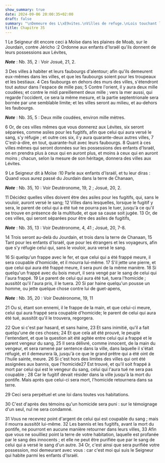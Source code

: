 ```yaml
---
show_summary: true
date: 2024-09-06 20:00:35+02:00
draft: false
summary: "\nDemeure des L\xE9vites.\nVilles de refuge.\nLois touchant les homicides.\n"
title: Chapitre 35
---
```





1 Le Seigneur dit encore ceci à Moïse dans les plaines de Moab, sur le Jourdain, contre Jéricho :2 Ordonne aux enfants d'Israël qu'ils donnent de leurs possessions aux Lévites,

***Note*** :  Nb. 35, 2 : Voir Josué, 21, 2.

3 Des villes à habiter et leurs faubourgs d'alentour; afin qu'ils demeurent eux-mêmes dans les villes, et que les faubourgs soient pour les troupeaux et les bestiaux. 4 Ces faubourgs en dehors des murs des villes, s'étendront tout autour dans l'espace de mille pas; 5 Contre l'orient, il y aura deux mille coudées; et contre le midi pareillement deux mille ; vers la mer aussi, qui regarde l'occident, ce sera la même mesure, et la partie septentrionale sera bornée par une semblable limite; et les villes seront au milieu, et au-dehors les faubourgs.

***Note*** :  Nb. 35, 5 : Deux mille coudées, environ mille mètres.


6 Or, de ces villes mêmes que vous donnerez aux Lévites, six seront séparées, comme asiles pour les fugitifs, afin que celui qui aura versé le sang, s'y réfugie ; et outre ces six, il y aura quarante-deux autres villes, 7 C'est-à-dire, en tout, quarante-huit avec leurs faubourgs. 8 Quant à ces villes mêmes qui seront données sur les possessions des enfants d'Israël, on en prendra plus à ceux qui en auront plus, et moins à ceux qui en auront moins ; chacun, selon la mesure de son héritage, donnera des villes aux Lévites.


9 Le Seigneur dit à Moïse :10 Parle aux enfants d'Israël, et tu leur diras : Quand vous aurez passé du Jourdain dans la terre de Chanaan,

***Note*** :  Nb. 35, 10 : Voir Deutéronome, 19, 2 ; Josué, 20, 2.

11 Décidez quelles villes doivent être des asiles pour les fugitifs, qui, sans le vouloir, auront versé le sang; 12 Villes dans lesquelles, lorsque le fugitif y sera, le parent de celui qui a été tué ne pourra pas le tuer, jusqu'à ce qu'il se trouve en présence de la multitude, et que sa cause soit jugée. 13 Or, de ces villes, qui seront séparées pour être des asiles de fugitifs,

***Note*** :  Nb. 35, 13 : Voir Deutéronome, 4, 41 ; Josué, 20, 7-8.

14 Trois seront au-delà du Jourdain, et trois dans la terre de Chanaan, 15 Tant pour les enfants d'Israël, que pour les étrangers et les voyageurs, afin que s'y réfugie celui qui, sans le vouloir, aura versé le sang.


16 Si quelqu'un frappe avec le fer, et que celui qui a été frappé meure, il sera coupable d'homicide, et il mourra lui-même. 17 S'il jette une pierre, et que celui qui aura été frappé meure, il sera puni de la même manière. 18 Si quelqu'un frappé avec du bois meurt, il sera vengé par le sang de celui qui l'aura frappé. 19 Le parent de celui qui aura été tué, tuera l'homicide ; aussitôt qu'il l'aura pris, il le tuera. 20 Si par haine quelqu'un pousse un homme, ou jette quelque chose contre lui de guet-apens,

***Note*** :  Nb. 35, 20 : Voir Deutéronome, 19, 11

21 Ou si, étant son ennemi, il le frappe de la main, et que celui-ci meure, celui qui aura frappé sera coupable d'homicide; le parent de celui qui aura été tué, aussitôt qu'il le trouvera, regorgera.


22 Que si c'est par hasard, et sans haine, 23 Et sans inimitié, qu'il a fait quelqu'une de ces choses; 24 Et que cela ait été prouvé, le peuple l'entendant, et que la question ait été agitée entre celui qui a frappé et le parent vengeur du sang, 25 Il sera délivré, comme innocent, de la main du vengeur, et sera ramené par sentence dans la ville, dans laquelle il s'était réfugié, et il demeurera là, jusqu'à ce que le grand prêtre qui a été oint de l'huile sainte, meure. 26 Si c'est hors des limites des villes qui ont été assignées aux bannis, que l'homicide27 Est trouvé, et qu'il soit frappé à mort par celui qui est le vengeur du sang, celui qui l'aura tué ne sera pas coupable ; 28 Car le fugitif devait résider dans la ville jusqu'à la mort du pontife. Mais après que celui-ci sera mort, l'homicide retournera dans sa terre.


29 Ceci sera perpétuel et une loi dans toutes vos habitations.


30 C'est d'après des témoins qu'un homicide sera puni : sur le témoignage d'un seul, nul ne sera condamné.


31 Vous ne recevrez point d'argent de celui qui est coupable du sang ; mais il mourra aussitôt lui-même. 32 Les bannis et les fugitifs, avant la mort du pontife, ne pourront en aucune manière retourner dans leurs villes, 33 Afin que vous ne souilliez point la terre de votre habitation, laquelle est profanée par le sang des innocents ; et elle ne peut être purifiée que par le sang de celui qui a versé le sang d'un autre. 34 Or, c'est ainsi que sera purifiée votre possession, moi demeurant avec vous : car c'est moi qui suis le Seigneur qui habite parmi les enfants d'Israël.

